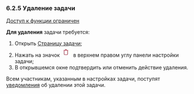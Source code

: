 ### 6.2.5 Удаление задачи

[Доступ к функции ограничен](9_roles/9.2_access.md)

**Для удаления** задачи требуется:

1. Открыть [Страницу задачи](6.2_task_page.md);
2. Нажать на значок ![удалить](/imgs/удалить.jpg) в верхнем правом углу панели настройки задачи;  
3. В открывшемся окне подтвердить или отменить действие удаления.  
  
Всем участникам, указанным в настройках задачи, поступят [уведомления](6.4_notice.md) об удалении этой задачи.
